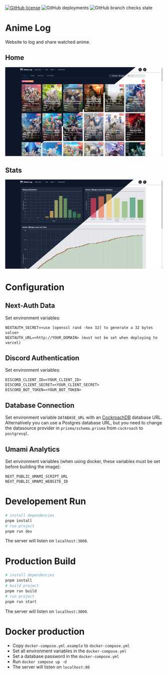 [![GitHub license](https://img.shields.io/github/license/WieseChristoph/anime-log?label=License)](https://github.com/WieseChristoph/anime-log/blob/main/LICENSE)
![GitHub deployments](https://img.shields.io/github/deployments/WieseChristoph/anime-log/Production?label=Prod.%20deploy)
![GitHub branch checks state](https://img.shields.io/github/checks-status/WieseChristoph/anime-log/main?label=CI)

# Anime Log

Website to log and share watched anime.

## Home

![Home screenshot](.github/screenshots/home.png)

## Stats

![Stats screenshot](.github/screenshots/stats.png)

# Configuration

## Next-Auth Data

Set environment variables:

```
NEXTAUTH_SECRET=<use [openssl rand -hex 32] to generate a 32 bytes value>
NEXTAUTH_URL=<http://YOUR_DOMAIN> (must not be set when deploying to vercel)
```

## Discord Authentication

Set environment variables:

```
DISCORD_CLIENT_ID=<YOUR_CLIENT_ID>
DISCORD_CLIENT_SECRET=<YOUR_CLIENT_SECRET>
DISCORD_BOT_TOKEN=<YOUR_BOT_TOKEN>
```

## Database Connection

Set environment variable `DATABASE_URL` with an [CockroachDB](https://www.cockroachlabs.com/) database URL. Alternatively you can use a Postgres database URL, but you need to change the datasource provider in `prisma/schema.prisma` from `cockroach` to `postgresql`.

## Umami Analytics

Set environment variables (when using docker, these variables must be set before building the image):

```
NEXT_PUBLIC_UMAMI_SCRIPT_URL
NEXT_PUBLIC_UMAMI_WEBSITE_ID
```

# Developement Run

```bash
# install dependencies
pnpm install
# run project
pnpm run dev
```

The server will listen on `localhost:3000`.

# Production Build

```bash
# install dependencies
pnpm install
# build project
pnpm run build
# run project
pnpm run start
```

The server will listen on `localhost:3000`.

# Docker production

- Copy `docker-compose.yml.example` to `docker-compose.yml`
- Set all environment variables in the `docker-compose.yml`
- Set a database password in the `docker-compose.yml`
- Run `docker compose up -d`
- The server will listen on `localhost:80`
